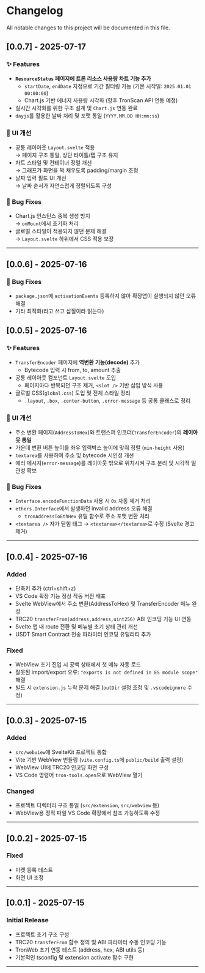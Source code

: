 # Changelog

All notable changes to this project will be documented in this file.

## [0.0.7] - 2025-07-17

### ✨ Features

- **`ResourceStatus` 페이지에 트론 리소스 사용량 차트 기능 추가**
  - `startDate`, `endDate` 지정으로 기간 필터링 가능 (기본 시작일: `2025.01.01 00:00:00`)
  - Chart.js 기반 에너지 사용량 시각화 (향후 TronScan API 연동 예정)
- 실시간 시각화를 위한 구조 설계 및 `Chart.js` 연동 완료
- `dayjs`를 활용한 날짜 처리 및 포맷 통일 (`YYYY.MM.DD HH:mm:ss`)

### 💄 UI 개선

- 공통 레이아웃 `Layout.svelte` 적용  
  → 페이지 구조 통일, 상단 타이틀/탭 구조 유지
- 차트 스타일 및 컨테이너 정렬 개선  
  → 그래프가 화면을 꽉 채우도록 padding/margin 조정
- 날짜 입력 필드 UI 개선  
  → 날짜 순서가 자연스럽게 정렬되도록 구성

### 🐛 Bug Fixes

- Chart.js 인스턴스 중복 생성 방지  
  → `onMount`에서 초기화 처리
- 글로벌 스타일이 적용되지 않던 문제 해결  
  → `Layout.svelte` 하위에서 CSS 적용 보장

---

## [0.0.6] - 2025-07-16

### 🐛 Bug Fixes

- `package.json`에 `activationEvents` 등록하지 않아 확장앱이 실행되지 않던 오류 해결
- 기타 최적화(라고 쓰고 삽질이라 읽는다)

## [0.0.5] - 2025-07-16

### ✨ Features

- `TransferEncoder` 페이지에 **역변환 기능(decode)** 추가
  - Bytecode 입력 시 from, to, amount 추출
- 공통 레이아웃 컴포넌트 `Layout.svelte` 도입
  - 페이지마다 반복되던 구조 제거, `<slot />` 기반 삽입 방식 사용
- 글로벌 CSS(`global.css`) 도입 및 전체 스타일 정리
  - `.layout`, `.box`, `.center-button`, `.error-message` 등 공통 클래스로 정리

### 💄 UI 개선

- 주소 변환 페이지(`AddressToHex`)와 트랜스퍼 인코더(`TransferEncoder`)의 **레이아웃 통일**
- 가운데 변환 버튼 높이를 좌우 입력박스 높이에 맞춰 정렬 (`min-height` 사용)
- `textarea`를 사용하여 주소 및 bytecode 시인성 개선
- 에러 메시지(`error-message`)를 레이아웃 밖으로 위치시켜 구조 분리 및 시각적 일관성 확보

### 🐛 Bug Fixes

- `Interface.encodeFunctionData` 사용 시 `0x` 자동 제거 처리
- `ethers.Interface`에서 발생하던 invalid address 오류 해결
  - `tronAddressToEthHex` 유틸 함수로 주소 포맷 변환 처리
- `<textarea />` 자가 닫힘 태그 → `<textarea></textarea>`로 수정 (Svelte 경고 제거)

---

## [0.0.4] - 2025-07-16

### Added

- 단축키 추가 (ctrl+shift+z)
- VS Code 확장 기능 정상 작동 버전 배포
- Svelte WebView에서 주소 변환(AddressToHex) 및 TransferEncoder 메뉴 완성
- TRC20 `transferFrom(address,address,uint256)` ABI 인코딩 기능 UI 연동
- Svelte 앱 내 route 전환 및 메뉴별 초기 상태 관리 개선
- USDT Smart Contract 전송 파라미터 인코딩 유틸리티 추가

### Fixed

- WebView 초기 진입 시 공백 상태에서 첫 메뉴 자동 로드
- 잘못된 import/export 오류: `"exports is not defined in ES module scope"` 해결
- 빌드 시 `extension.js` 누락 문제 해결 (`outDir` 설정 조정 및 `.vscodeignore` 수정)

---

## [0.0.3] - 2025-07-15

### Added

- `src/webview`에 SvelteKit 프로젝트 통합
- Vite 기반 WebView 번들링 (`vite.config.ts`에 `public/build` 출력 설정)
- WebView UI에 TRC20 인코딩 화면 구성
- VS Code 명령어 `tron-tools.open`으로 WebView 열기

### Changed

- 프로젝트 디렉터리 구조 통일 (`src/extension`, `src/webview` 등)
- WebView용 정적 파일 VS Code 확장에서 참조 가능하도록 수정

---

## [0.0.2] - 2025-07-15

### Fixed

- 마켓 등록 테스트
- 화면 UI 조정

---

## [0.0.1] - 2025-07-15

### Initial Release

- 프로젝트 초기 구조 구성
- TRC20 `transferFrom` 함수 정의 및 ABI 파라미터 수동 인코딩 기능
- TronWeb 초기 연동 테스트 (address, hex, ABI utils 등)
- 기본적인 tsconfig 및 extension activate 함수 구현

---
